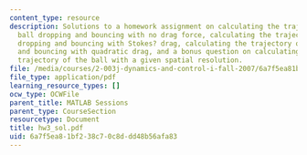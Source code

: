 ```yaml
---
content_type: resource
description: Solutions to a homework assignment on calculating the trajectory of a
  ball dropping and bouncing with no drag force, calculating the trajectory of a ball
  dropping and bouncing with Stokes? drag, calculating the trajectory of a ball dropping
  and bouncing with quadratic drag, and a bonus question on calculating a more accurate
  trajectory of the ball with a given spatial resolution.
file: /media/courses/2-003j-dynamics-and-control-i-fall-2007/6a7f5ea81bf238c70c8ddd48b56afa83_hw3_sol.pdf
file_type: application/pdf
learning_resource_types: []
ocw_type: OCWFile
parent_title: MATLAB Sessions
parent_type: CourseSection
resourcetype: Document
title: hw3_sol.pdf
uid: 6a7f5ea8-1bf2-38c7-0c8d-dd48b56afa83
---
```

